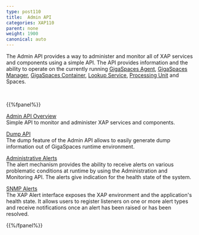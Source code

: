 ```yaml
---
type: post110
title:  Admin API
categories: XAP110
parent: none
weight: 1900
canonical: auto
---
```





The Admin API provides a way to administer and monitor all of XAP services and components using a simple API. The API provides information and the ability to operate on the currently running [GigaSpaces Agent](/product_overview/service-grid.html#gsa), [GigaSpaces Manager](/product_overview/service-grid.html#gsm), [GigaSpaces Container](/product_overview/service-grid.html#gsc), [Lookup Service](/product_overview/service-grid.html#lus), [Processing Unit](./the-processing-unit-overview.html) and Spaces.

<br>

{{%fpanel%}}

[Admin API Overview](./administration-and-monitoring-api.html)<br>
Simple API to monitor and administer XAP services and components.

[Dump API](./dump.html)<br>
The dump feature of the Admin API allows to easily generate dump information out of GigaSpaces runtime environment.

[Administrative Alerts](./administrative-alerts.html)<br>
The alert mechanism provides the ability to receive alerts on various problematic conditions at runtime by using the Administration and Monitoring API. The alerts give indication for the health state of the system.


[SNMP Alerts](./snmp-connectivity-via-alert-logging-gateway.html)<br>
The XAP Alert interface exposes the XAP environment and the application's health state. It allows users to register listeners on one or more alert types and receive notifications once an alert has been raised or has been resolved.


{{%/fpanel%}}

